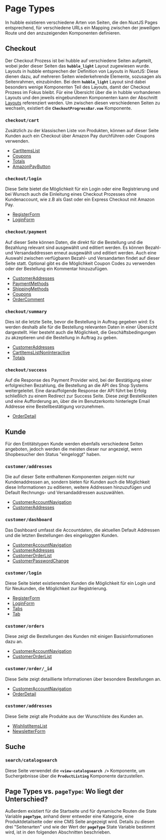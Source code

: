 # Page Types

In hubble existieren verschiedene Arten von Seiten, die den NuxtJS Pages entsprechend, für verschiedene URLs ein
Mapping zwischen der jeweiligen Route und den anzuzeigenden Komponenten definieren.



## Checkout
Der Checkout Prozess ist bei hubble auf verschiedene Seiten aufgeteilt, wobei jeder dieser Seiten das __`hubble_light`__ 
Layout zugewiesen wurde. Layouts in hubble entsprechen der Definition von Layouts in NuxtJS: Diese dienen dazu, auf mehreren
Seiten wiederkehrende Elemente, sozusagen als Seitenrahmen, einzubinden. Bei dem __`hubble_light`__ Layout sind dabei besonders
wenige Komponenten Teil des Layouts, damit der Checkout Prozess im Fokus bleibt. Für eine Übersicht über die in hubble 
vorhandenen Layouts und den jeweils eingebundenen Komponenten kann der Abschnitt [Layouts](../layouts.md) referenziert werden.
Um zwischen diesen verschiedenen Seiten zu wechseln, existiert die __`CheckoutProgressBar.vue`__ Komponente.


### __`checkout/cart`__
Zusätzlich zu der klassischen Liste von Produkten, können auf dieser Seite Kunden auch ein Checkout über Amazon Pay
durchführen oder Coupons verwenden.

- [CartItemsList](/Components/checkoutComponents/CartItemsList.md)
- [Coupons](/Components/checkoutComponents/Coupons.md)
- [Totals](/Components/checkoutComponents/Totals.md)
- [AmazonPayButton](/Components/paymentComponents/AmazonPayButton.md)



### __`checkout/login`__

Diese Seite bietet die Möglichkeit für ein Login oder eine Registrierung und bei Wunsch auch die Einleitung eines
Checkout Prozesses ohne Kundenaccount, wie z.B als Gast oder ein Express Checkout mit Amazon Pay.

- [RegisterForm](/Components/customerComponents/RegisterForm.md)
- [LoginForm](/Components/customerComponents/LoginForm.md)



### __`checkout/payment`__

Auf dieser Seite können Daten, die direkt für die Bestellung und die Bezahlung relevant sind ausgewählt und editiert werden.
Es können Bezahl- und Versandaddressen erneut ausgewählt und editiert werden. Auch eine Auswahl zwischen verfügbaren 
Bezahl- und Versandarten findet auf dieser Seite statt. Optional gibt es die Möglichkeit Coupon Codes zu verwenden oder 
der Bestellung ein Kommentar hinzuzufügen.

- [CustomerAddresses](/Components/customerComponents/CustomerAddresses.md) 
- [PaymentMethods](/Components/checkoutComponents/PaymentMethods.md) 
- [ShippingMethods](/Components/checkoutComponents/ShippingMethods.md) 
- [Coupons](/Components/checkoutComponents/Coupons.md) 
- [OrderComment](/Components/checkoutComponents/OrderComment.md)



### __`checkout/summary`__

Dies ist die letzte Seite, bevor die Bestellung in Auftrag gegeben wird: Es werden deshalb alle für die Bestellung
relevanten Daten in einer Übersicht dargestellt. Hier besteht auch die Möglichkeit, die Geschäftsbedingungen zu akzeptieren
und die Bestellung in Auftrag zu geben.


- [CustomerAddresses](/Components/customerComponents/CustomerAddresses.md)
- [CartItemsListNonInteractive](/Components/checkoutComponents/CartItemsListNonInteractive.md) 
- [Totals](/Components/checkoutComponents/Totals.md)


### __`checkout/success`__

Auf die Response des Payment Provider wird, bei der Bestätigung einer erfolgreichen Bezahlung, die Bestellung an die API 
des Shop Systems weitergeleitet. Eine darauffolgende Response der API führt bei Erfolg schließlich zu einem Redirect
zur Success Seite. Diese zeigt Bestellkosten und eine Aufforderung an, über die im Benutzerkonto hinterlegte Email Addresse
eine Bestellbestätigung vorzunehmen.
- [OrderDetail](/Components/checkoutComponents/OrderDetail.md)




## Kunde 
Für den Entitätstypen Kunde werden ebenfalls verschiedene Seiten angeboten, jedoch werden die meisten dieser nur angezeigt, 
wenn Shopbesucher den Status "eingeloggt" haben.

### __`customer/addresses`__
Die auf dieser Seite enthaltenen Komponenten zeigen nicht nur Kundenaddressen an, sondern bieten für Kunden auch die Möglichkeit
diese Informationen zu editieren, weitere Addressen hinzuzufügen und Default Rechnungs- und Versandaddressen auszuwählen.

- [CustomerAccountNavigation](/Components/customerComponents/CustomerAccountNavigation.md)
- [CustomerAddresses](/Components/customerComponents/CustomerAddresses.md)



### __`customer/dashboard`__

Das Dashboard umfasst die Accountdaten, die aktuellen Default Addressen und die letzten Bestellungen des eingeloggten Kunden.

- [CustomerAccountNavigation](/Components/customerComponents/CustomerAccountNavigation.md)
- [CustomerAddresses](/Components/customerComponents/CustomerAddresses.md)
- [CustomerOrderList](/Components/customerComponents/CustomerOrderList.md)
- [CustomerPasswordChange](/Components/customerComponents/CustomerPasswordChange.md)  



### __`customer/login`__

Diese Seite bietet existierenden Kunden die Möglichkeit für ein Login und für Neukunden, die Möglichkeit zur Registrierung. 

- [RegisterForm](/Components/customerComponents/RegisterForm.md)
- [LoginForm](/Components/customerComponents/LoginForm.md)
- [Tabs](/Components/)
- [Tab](/Components/) 


### __`customer/orders`__

Diese zeigt die Bestellungen des Kunden mit einigen Basisinformationen dazu an.

- [CustomerAccountNavigation](/Components/customerComponents/CustomerAccountNavigation.md)
- [CustomerOrderList](/Components/customerComponents/CustomerOrderList.md)  



### __`customer/order/_id`__

Diese Seite zeigt detaillierte Informationen über besondere Bestellungen an.

- [CustomerAccountNavigation](/Components/customerComponents/CustomerAccountNavigation.md)
- [OrderDetail](/Components/checkoutComponents/OrderDetail.md)


### __`customer/addresses`__

Diese Seite zeigt alle Produkte aus der Wunschliste des Kunden an.

- [WishlistItemsList](/Components/)
- [NewsletterForm](/Components/)




## Suche

### __`search/catalogsearch`__
Diese Seite verwendet die __`<view-catalogsearch />`__  Komponente, um Suchergebnisse über die __`ProductListing`__ 
Komponente darzustellen.


## Page Types vs. __`pageType`__: Wo liegt der Unterschied?

Außerdem existiert für die Startseite und für dynamische Routen die State Variable __`pageType`__, anhand derer
entweder eine Kategorie, eine Produktdetailseite oder eine CMS Seite angezeigt wird. Details zu diesen drei
"Seitenarten" und wie der Wert der __`pageType`__ State Variable bestimmt wird, ist in den folgenden Abschnitten beschrieben.

